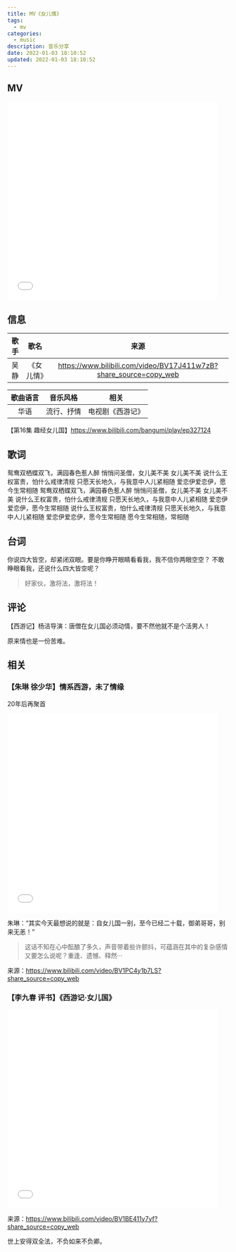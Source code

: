 ```yaml
---
title: MV《女儿情》
tags:
  - mv
categories:
  - music
description: 音乐分享
date: 2022-01-03 18:10:52
updated: 2022-01-03 18:10:52
---
```

## MV

<iframe src="//player.bilibili.com/player.html?aid=68059518&bvid=BV17J411w7zB&cid=117964139&page=1" scrolling="no" border="0" frameborder="no" framespacing="0" allowfullscreen="true" width="95%" height="450"> </iframe>

## 信息

|  歌手  |  歌名  |  来源  |
| :----: | :----: | :----: |
| 吴静 | 《女儿情》 | <https://www.bilibili.com/video/BV17J411w7zB?share_source=copy_web> |

|  歌曲语言  |  音乐风格  |  相关  |
| :----: | :----: | :----: |
| 华语 | 流行、抒情 | 电视剧《西游记》 |

【第16集 趣经女儿国】<https://www.bilibili.com/bangumi/play/ep327124>

## 歌词

鸳鸯双栖蝶双飞，满园春色惹人醉
悄悄问圣僧，女儿美不美
女儿美不美
说什么王权富贵，怕什么戒律清规
只愿天长地久，与我意中人儿紧相随
爱恋伊爱恋伊，愿今生常相随
鸳鸯双栖蝶双飞，满园春色惹人醉
悄悄问圣僧，女儿美不美
女儿美不美
说什么王权富贵，怕什么戒律清规
只愿天长地久，与我意中人儿紧相随
爱恋伊爱恋伊，愿今生常相随
说什么王权富贵，怕什么戒律清规
只愿天长地久，与我意中人儿紧相随
爱恋伊爱恋伊，愿今生常相随
愿今生常相随，常相随

## 台词

你说四大皆空，却紧闭双眼。要是你睁开眼睛看看我，我不信你两眼空空？
不敢睁眼看我，还说什么四大皆空呢？

> 好家伙，激将法，激将法！

## 评论

【西游记】杨洁导演：唐僧在女儿国必须动情，要不然他就不是个活男人！

原来情也是一份苦难。

## 相关

### 【朱琳 徐少华】情系西游，未了情缘

20年后再聚首

<iframe src="//player.bilibili.com/player.html?aid=796889181&bvid=BV1PC4y1b7LS&cid=228902624&page=1" scrolling="no" border="0" frameborder="no" framespacing="0" allowfullscreen="true" width="95%" height="450"> </iframe>

朱琳：“其实今天最想说的就是：自女儿国一别，至今已经二十载，御弟哥哥，别来无恙！”

> 这话不知在心中酝酿了多久，声音带着些许颤抖，可蕴涵在其中的复杂感情又要怎么说呢？重逢、遗憾、释然···

来源：<https://www.bilibili.com/video/BV1PC4y1b7LS?share_source=copy_web>

### 【李九春 评书】《西游记·女儿国》

<iframe src="//player.bilibili.com/player.html?aid=73233880&bvid=BV1BE411y7yf&cid=125264447&page=1" scrolling="no" border="0" frameborder="no" framespacing="0" allowfullscreen="true" width="95%" height="450"> </iframe>

来源：<https://www.bilibili.com/video/BV1BE411y7yf?share_source=copy_web>

世上安得双全法，不负如来不负卿。
